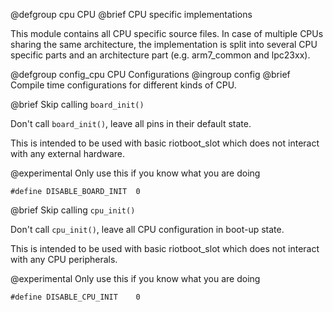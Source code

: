 <!--
Copyright (C) 2013 Freie Universität Berlin

This file is subject to the terms and conditions of the GNU Lesser
General Public License v2.1. See the file LICENSE in the top level
directory for more details.
-->

@defgroup   cpu CPU
@brief      CPU specific implementations

This module contains all CPU specific source files. In case of multiple CPUs
sharing the same architecture, the implementation is split into several CPU
specific parts and an architecture part (e.g. arm7_common and lpc23xx).

@defgroup   config_cpu CPU Configurations
@ingroup    config
@brief      Compile time configurations for different kinds of CPU.

@brief  Skip calling `board_init()`

Don't call `board_init()`, leave all pins in their default state.

This is intended to be used with basic riotboot_slot which does not interact
with any external hardware.

@experimental    Only use this if you know what you are doing

    #define DISABLE_BOARD_INIT  0

@brief  Skip calling `cpu_init()`

Don't call `cpu_init()`, leave all CPU configuration in boot-up state.

This is intended to be used with basic riotboot_slot which does not interact
with any CPU peripherals.

@experimental   Only use this if you know what you are doing

    #define DISABLE_CPU_INIT    0
